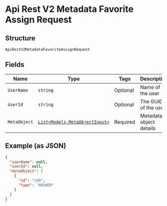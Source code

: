 
# Api Rest V2 Metadata Favorite Assign Request

## Structure

`ApiRestV2MetadataFavoriteAssignRequest`

## Fields

| Name | Type | Tags | Description |
|  --- | --- | --- | --- |
| `UserName` | `string` | Optional | Name of the user |
| `UserId` | `string` | Optional | The GUID of the user |
| `MetaObject` | [`List<Models.MetaObjectInput>`](/doc/models/meta-object-input.md) | Required | Metadata object details |

## Example (as JSON)

```json
{
  "userName": null,
  "userId": null,
  "metaObject": [
    {
      "id": "id0",
      "type": "ANSWER"
    }
  ]
}
```

